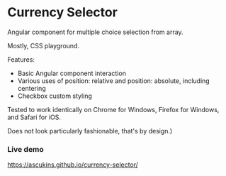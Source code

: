 # Currency Selector

Angular component for multiple choice selection from array.

Mostly, CSS playground.

Features:

- Basic Angular component interaction
- Various uses of position: relative and position: absolute, including centering
- Checkbox custom styling

Tested to work identically on Chrome for Windows, Firefox for Windows, and Safari for iOS.

Does not look particularly fashionable, that's by design.)

### Live demo

https://ascukins.github.io/currency-selector/
